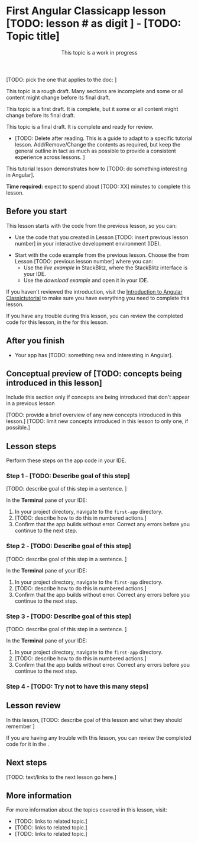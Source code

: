 # First Angular Classicapp lesson \[TODO: lesson # as digit \] - \[TODO: Topic title\]

<div class="callout is-important">

<header>This topic is a work in progress</header>

\[TODO: pick the one that applies to the doc: \]

This topic is a rough draft. Many sections are incomplete and some or all content might change before its final draft.

This topic is a first draft. It is complete, but it some or all content might change before its final draft.

This topic is a final draft. It is complete and ready for review.

</div>

*  \[TODO: Delete after reading. This is a guide to adapt to a specific tutorial lesson. Add/Remove/Change the contents as required, but keep the general outline in tact as much as possible to provide a consistent experience across lessons.  \]

This tutorial lesson demonstrates how to \[TODO: do something interesting in Angular\].

**Time required:** expect to spend about \[TODO: XX\] minutes to complete this lesson.

## Before you start

This lesson starts with the code from the previous lesson, so you can:

*   Use the code that you created in Lesson \[TODO: insert previous lesson number\] in your interactive development environment (IDE).
<!--                                                                         update previous lesson link: vv -->
*   Start with the code example from the previous lesson. Choose the <live-example name="first-app-lesson-00"></live-example> from Lesson \[TODO: previous lesson number\] where you can:
    *   Use the *live example* in StackBlitz, where the StackBlitz interface is your IDE.
    *   Use the *download example* and open it in your IDE.

If you haven't reviewed the introduction, visit the [Introduction to Angular Classictutorial](tutorial/first-app) to make sure you have everything you need to complete this lesson.

If you have any trouble during this lesson, you can review the completed code for this lesson, in the <live-example></live-example> for this lesson.

## After you finish

* Your app has \[TODO: something new and interesting in Angular\].

## Conceptual preview of \[TODO: concepts being introduced in this lesson\]

Include this section only if concepts are being introduced that don't appear in a previous lesson

\[TODO: provide a brief overview of any new concepts introduced in this lesson.\]
\[TODO: limit new concepts introduced in this lesson to only one, if possible.\]

## Lesson steps

Perform these steps on the app code in your IDE.

### Step 1 - \[TODO: Describe goal of this step\]

\[TODO: describe goal of this step in a sentence. \]

In the **Terminal** pane of your IDE:

1.  In your project directory, navigate to the `first-app` directory.
1.  \[TODO: describe how to do this in numbered actions.\]
1.  Confirm that the app builds without error.
    Correct any errors before you continue to the next step.

### Step 2 - \[TODO: Describe goal of this step\]

\[TODO: describe goal of this step in a sentence. \]

In the **Terminal** pane of your IDE:

1.  In your project directory, navigate to the `first-app` directory.
1.  \[TODO: describe how to do this in numbered actions.\]
1.  Confirm that the app builds without error.
    Correct any errors before you continue to the next step.

### Step 3 - \[TODO: Describe goal of this step\]

\[TODO: describe goal of this step in a sentence. \]

In the **Terminal** pane of your IDE:

1.  In your project directory, navigate to the `first-app` directory.
1.  \[TODO: describe how to do this in numbered actions.\]
1.  Confirm that the app builds without error.
    Correct any errors before you continue to the next step.

### Step 4 - \[TODO: Try not to have this many steps\]

## Lesson review

In this lesson, \[TODO: describe goal of this lesson and what they should remember \]

If you are having any trouble with this lesson, you can review the completed code for it in the <live-example></live-example>.

## Next steps

\[TODO: text/links to the next lesson go here.\]

## More information

For more information about the topics covered in this lesson, visit:

*  \[TODO: links to related topic.\]
*  \[TODO: links to related topic.\]
*  \[TODO: links to related topic.\]
